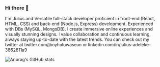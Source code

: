 ### Hi there 👋

I'm Julius and Versatile full-stack developer proficient in front-end (React, HTML, CSS) and back-end (Node.js, Express) development. Experienced with DBs (MySQL, MongoDB). I create immersive online experiences and visually stunning designs. I value collaboration and continuous learning, always staying up-to-date with the latest trends. You can check out my twitter at twitter.com/jboyholuwaseun or linkedin.com/in/julius-adeleke-3862811a9

![Anurag's GitHub stats](https://github-readme-stats.vercel.app/api?username=Jpulisic27&show_icons=true&theme=radical)

